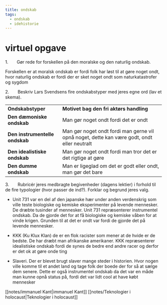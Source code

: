 ```yaml
---
title: ondskab
tags:
  - ondskab
  - idehistorie
---
```

# virtuel opgave
1.       Gør rede for forskellen på den moralske og den naturlig ondskab.

Forskellen er at moralsk ondskab er fordi folk har løst til at gøre noget ondt, hvor naturlig ondskab er fordi der er sket noget ondt som naturkatastrofer og sygdom

2.       Beskriv Lars Svendsens fire ondskabstyper med jeres egne ord (lav et skema).

|   |   |
|---|---|
|**Ondskabstyper**|**Motivet bag den fri aktørs handling**|
|**Den dæmoniske ondskab**|Man gør noget ondt fordi det er ondt|
|**Den instrumentelle ondskab**|Man gør noget ondt fordi man gerne vil opnå noget, dette kan være godt, ondt eller neutralt|
|**Den idealistiske ondskab**|Man gør noget ondt fordi man tror det er det rigtige at gøre|
|**Den dumme ondskab**|Man er ligeglad om det er godt eller ondt, man gør det bare|

3.       Rubricér jeres medbragte begivenheder (dagens lektier) i forhold til de fire typologier (hvor passer de ind?). Forklar og begrund jeres valg.

- Unit 731 var en del af den japanske hær under anden verdenskrig som ville teste biologiske og kemiske eksperimenter på levende mennesker. De dræbte tusinder af mennesker. Unit 731 repræsenterer instrumentel ondskab. Da de gjorde det for at få biologiske og kemiske våben for at vinde krigen. Grunden til at det er ondt var fordi de gjorde det på levende mennesker.

- KKK (Ku Klux Klan) de er en flok racister som mener at de hvide er de bedste. De har dræbt man afrikanske amerikaner. KKK repræsenterer idealistiske ondskab fordi de synes de bedre end andre racer og derfor er det ok at gøre onde ting

- Slaveri. Der er blevet brugt slaver mange steder i historien. Hvor nogen ville komme til et andet land og tage folk der boede der for så at sælge dem senere. Dette er også instrumentel ondskab da det var en måde man kunne opnå status på, fordi det var lidt cool at have købt mennesker

[[notes/immanuel Kant|immanuel Kant]]
[[notes/Teknologier i holocaust|Teknologier i holocaust]]
